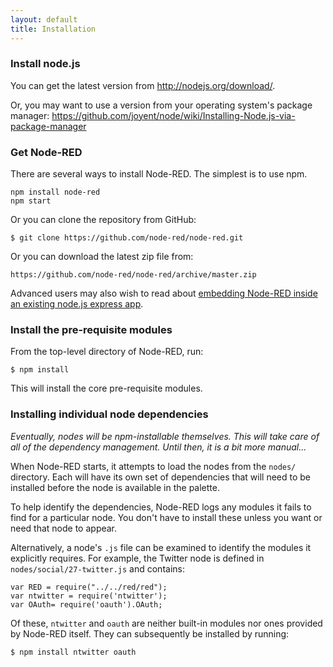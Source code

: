 ```yaml
---
layout: default
title: Installation
---   
```


### Install node.js

You can get the latest version from <http://nodejs.org/download/>.

Or, you may want to use a version from your operating system's package manager:
 <https://github.com/joyent/node/wiki/Installing-Node.js-via-package-manager>

### Get Node-RED

There are several ways to install Node-RED. The simplest is to use npm.

    npm install node-red
    npm start

Or you can clone the repository from GitHub:

    $ git clone https://github.com/node-red/node-red.git

Or you can download the latest zip file from:

    https://github.com/node-red/node-red/archive/master.zip
    
Advanced users may also wish to read about [embedding Node-RED inside an existing node.js express app](../embedding.html).

### Install the pre-requisite modules

From the top-level directory of Node-RED, run:

    $ npm install

This will install the core pre-requisite modules.

### Installing individual node dependencies

*Eventually, nodes will be npm-installable themselves. This will take care of
all of the dependency management. Until then, it is a bit more manual...*

When Node-RED starts, it attempts to load the nodes from the `nodes/` directory.
Each will have its own set of dependencies that will need to be installed before
the node is available in the palette.

To help identify the dependencies, Node-RED logs any modules it fails to find
for a particular node. You don't have to install these unless you want or need
that node to appear.

Alternatively, a node's `.js` file can be examined to identify the modules it
explicitly requires. For example, the Twitter node is defined in
`nodes/social/27-twitter.js` and contains:

	var RED = require("../../red/red");
	var ntwitter = require('ntwitter');
	var OAuth= require('oauth').OAuth;

Of these, `ntwitter` and `oauth` are neither built-in modules nor ones provided
by Node-RED itself. They can subsequently be installed by running:

    $ npm install ntwitter oauth

